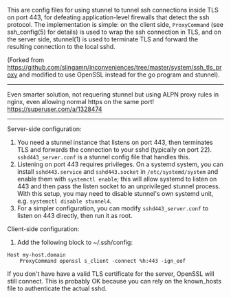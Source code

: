 This are config files for using stunnel to tunnel ssh connections
inside TLS on port 443, for defeating application-level firewalls
that detect the ssh protocol. The implementation is simple:
on the client side, `ProxyCommand` (see ssh_config(5) for details)
is used to wrap the ssh connection in TLS, and on the server side,
stunnel(1) is used to terminate TLS and forward the resulting connection
to the local sshd.

(Forked from https://github.com/slingamn/inconveniences/tree/master/system/ssh_tls_proxy
and modified to use OpenSSL instead for the go program and stunnel).

*********************************************************************************
Even smarter solution, not requering stunnel but using ALPN proxy rules in nginx,
even allowing normal https on the same port!
https://superuser.com/a/1328474
*********************************************************************************

Server-side configuration:

1. You need a stunnel instance that listens on port 443, then terminates TLS
and forwards the connection to your sshd (typically on port 22).
`sshd443_server.conf` is a stunnel config file that handles this.
2. Listening on port 443 requires privileges. On a systemd system, you can
install `sshd443.service` and `sshd443.socket` in `/etc/systemd/system` and
enable them with `systemctl enable`; this will allow systemd to listen on 443
and then pass the listen socket to an unprivileged stunnel process. With this
setup, you may need to disable stunnel's own systemd unit, e.g.
`systemctl disable stunnel4`.
3. For a simpler configuration, you can modify `sshd443_server.conf` to listen
on 443 directly, then run it as root.

Client-side configuration:

1. Add the following block to ~/.ssh/config:

```
Host my-host.domain
    ProxyCommand openssl s_client -connect %h:443 -ign_eof
```

If you don't have have a valid TLS certificate for the server, OpenSSL will
still connect.
This is probably OK because you can rely on the known_hosts file to
authenticate the actual sshd.

